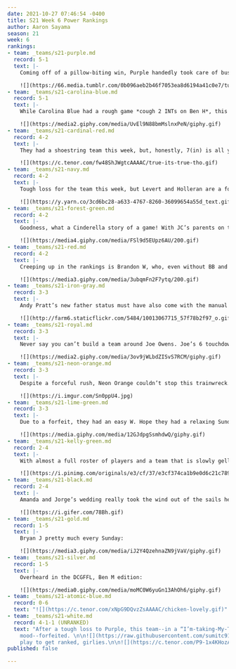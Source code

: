 ```yaml
---
date: 2021-10-27 07:46:54 -0400
title: S21 Week 6 Power Rankings
author: Aaron Sayama
season: 21
week: 6
rankings:
- team: _teams/s21-purple.md
  record: 5-1
  text: |-
    Coming off of a pillow-biting win, Purple handedly took care of business this week, moving them into this week’s #1 spot. Here’s the team’s response to congrats at Dirty Goose:

    ![](https://66.media.tumblr.com/0b096aeb2b46f7053ea8d6194a41c0e7/tumblr_o43lj1k1jZ1ql5yr7o1_500.gif)
- team: _teams/s21-carolina-blue.md
  record: 5-1
  text: |-
    While Carolina Blue had a rough game *cough 2 INTs on Ben H*, this team has consistently proven themselves. 5 Ws is still a tremendous record, but the cracks in the offense are wide open now. With Cammas not making it for playoffs, will this team be able to adjust?

    ![](https://media2.giphy.com/media/UvEl9N88bmMslnxPeN/giphy.gif)
- team: _teams/s21-cardinal-red.md
  record: 4-2
  text: |-
    They had a shoestring team this week, but, honestly, 7(in) is all you need.

    ![](https://c.tenor.com/fw48ShJWgtcAAAAC/true-its-true-tho.gif)
- team: _teams/s21-navy.md
  record: 4-2
  text: |-
    Tough loss for the team this week, but Levert and Holleran are a force on the field. As we round out the season, they are certainly a team to track through playoffs.

    ![](https://y.yarn.co/3cd6bc28-a633-4767-8260-36099654a55d_text.gif)
- team: _teams/s21-forest-green.md
  record: 4-2
  text: |-
    Goodness, what a Cinderella story of a game! With JC’s parents on the sidelines, the team rallied around and won by sheer positivity and heart. In a _Friday Night Lights_ moment, it all came down to 2 extra points with seconds left. Captain Austin P ran a crisp route with a perfect catch that sealed the deal for a W, leaving the sidelines stunned.

    ![](https://media4.giphy.com/media/FSl9d5EUpz6AU/200.gif)
- team: _teams/s21-red.md
  record: 4-2
  text: |-
    Creeping up in the rankings is Brandon W, who, even without BB and Del, has been making strides. A solid W this week over Gold puts them within spitting distance of the Top 5.

    ![](https://media3.giphy.com/media/3ubqmFn2F7ytq/200.gif)
- team: _teams/s21-iron-gray.md
  record: 3-3
  text: |-
    Andy Pratt’s new father status must have also come with the manual _What to Expect when You’re Quarterbacking_ because he looked great this week leading his team to a W over Navy. Joe H’s yelling at the refs notwithstanding, of course.

    ![](http://farm6.staticflickr.com/5484/10013067715_57f78b2f97_o.gif)
- team: _teams/s21-royal.md
  record: 3-3
  text: |-
    Never say you can’t build a team around Joe Owens. Joe’s 6 touchdowns over Neon Orange feels just a tad disrespectful. Here’s Joe and team around TD #4, probably:

    ![](https://media2.giphy.com/media/3ov9jWLbdZISvS7RCM/giphy.gif)
- team: _teams/s21-neon-orange.md
  record: 3-3
  text: |-
    Despite a forceful rush, Neon Orange couldn’t stop this trainwreck.

    ![](https://i.imgur.com/Sn0ppU4.jpg)
- team: _teams/s21-lime-green.md
  record: 3-3
  text: |-
    Due to a forfeit, they had an easy W. Hope they had a relaxing Sunday!

    ![](https://media.giphy.com/media/12GJdpgSsmhdwQ/giphy.gif)
- team: _teams/s21-kelly-green.md
  record: 2-4
  text: |-
    With almost a full roster of players and a team that is slowly gelling, they overwhelmed Black to a comfortable W this week. TBD on how well this team will hold with a couple of tough matches still to come, but, in the meantime:

    ![](https://i.pinimg.com/originals/e3/cf/37/e3cf374ca1b9e0d6c21c7895fc183707.gif)
- team: _teams/s21-black.md
  record: 2-4
  text: |-
    Amanda and Jorge’s wedding really took the wind out of the sails here. WIth Cline MIA and Danny H out for the season, Shane L stepped up as QB3 and was able to lead a pretty solid offense during the second half. How do we get Shane to QB next season?

    ![](https://i.gifer.com/78Bh.gif)
- team: _teams/s21-gold.md
  record: 1-5
  text: |-
    Bryan J pretty much every Sunday:

    ![](https://media3.giphy.com/media/iJ2Y4QzehnaZN9jVaV/giphy.gif)
- team: _teams/s21-silver.md
  record: 1-5
  text: |-
    Overheard in the DCGFFL, Ben M edition:

    ![](https://media0.giphy.com/media/moMC0W6yuGn13AhOh6/giphy.gif)
- team: _teams/s21-atomic-blue.md
  record: 0-6
  text: "![](https://c.tenor.com/xNpG9DQvzZsAAAAC/chicken-lovely.gif)"
- team: _teams/s21-white.md
  record: 4-1-1 (UNRANKED)
  text: "After a tough loss to Purple, this team--in a “I’m-taking-My-Toys-and-Going-Home”
    mood--forfeited. \n\n![](https://raw.githubusercontent.com/sumitc91/sumitc91.github.io/master/Gifs/hd_2dacd7cd-c608-4129-8d62-ad18021746f8_gizelle_bryant.gif)\n\nGotta
    play to get ranked, girlies.\n\n![](https://c.tenor.com/P9-1x4KHozAAAAAC/antm-tyra-banks.gif)"
published: false

---
```

